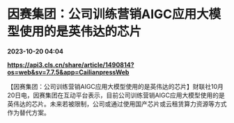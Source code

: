# 因赛集团：公司训练营销AIGC应用大模型使用的是英伟达的芯片

**2023-10-20 04:04**

**https://api3.cls.cn/share/article/1490814?os=web&sv=7.7.5&app=CailianpressWeb**

【因赛集团：公司训练营销AIGC应用大模型使用的是英伟达的芯片】财联社10月20日电，因赛集团在互动平台表示，目前公司训练营销AIGC应用大模型使用的是英伟达的芯片。未来若被限制，公司或通过使用国产芯片或云租赁算力资源等方式作为替代方案。